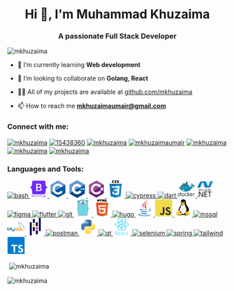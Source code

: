 <h1 align="center">Hi 👋, I'm Muhammad Khuzaima</h1>
<h3 align="center">A passionate Full Stack Developer</h3>

<p align="left"> <img src="https://komarev.com/ghpvc/?username=mkhuzaima&label=Profile%20views&color=0e75b6&style=flat" alt="mkhuzaima" /> </p>

- 🌱 I’m currently learning **Web development**

- 👯 I’m looking to collaborate on **Golang, React**

- 👨‍💻 All of my projects are available at [github.com/mkhuzaima](github.com/mkhuzaima)

- 📫 How to reach me **mkhuzaimaumair@gmail.com**

<!-- - 📄 Know about my experiences [TODO: add resume link](TODO: add resume link) -->

<h3 align="left">Connect with me:</h3>
<p align="left">
<a href="https://linkedin.com/in/mkhuzaima" target="blank"><img align="center" src="https://raw.githubusercontent.com/rahuldkjain/github-profile-readme-generator/master/src/images/icons/Social/linked-in-alt.svg" alt="mkhuzaima" height="30" width="40" /></a>
<a href="https://stackoverflow.com/users/15438360" target="blank"><img align="center" src="https://raw.githubusercontent.com/rahuldkjain/github-profile-readme-generator/master/src/images/icons/Social/stack-overflow.svg" alt="15438360" height="30" width="40" /></a>
<a href="https://www.leetcode.com/mkhuzaima" target="blank"><img align="center" src="https://raw.githubusercontent.com/rahuldkjain/github-profile-readme-generator/master/src/images/icons/Social/leet-code.svg" alt="mkhuzaima" height="30" width="40" /></a>
<a href="https://instagram.com/mkhuzaimaumair" target="blank"><img align="center" src="https://raw.githubusercontent.com/rahuldkjain/github-profile-readme-generator/master/src/images/icons/Social/instagram.svg" alt="mkhuzaimaumair" height="30" width="40" /></a>
<a href="https://dev.to/mkhuzaima" target="blank"><img align="center" src="https://raw.githubusercontent.com/rahuldkjain/github-profile-readme-generator/master/src/images/icons/Social/devto.svg" alt="mkhuzaima" height="30" width="40" /></a>
<a href="https://kaggle.com/mkhuzaima" target="blank"><img align="center" src="https://raw.githubusercontent.com/rahuldkjain/github-profile-readme-generator/master/src/images/icons/Social/kaggle.svg" alt="mkhuzaima" height="30" width="40" /></a>
<a href="https://www.hackerrank.com/mkhuzaima" target="blank"><img align="center" src="https://raw.githubusercontent.com/rahuldkjain/github-profile-readme-generator/master/src/images/icons/Social/hackerrank.svg" alt="mkhuzaima" height="30" width="40" /></a>
</p>

<h3 align="left">Languages and Tools:</h3>
<p align="left"> <a href="https://www.gnu.org/software/bash/" target="_blank" rel="noreferrer"> <img src="https://www.vectorlogo.zone/logos/gnu_bash/gnu_bash-icon.svg" alt="bash" width="40" height="40"/> </a> <a href="https://getbootstrap.com" target="_blank" rel="noreferrer"> <img src="https://raw.githubusercontent.com/devicons/devicon/master/icons/bootstrap/bootstrap-plain-wordmark.svg" alt="bootstrap" width="40" height="40"/> </a> <a href="https://www.cprogramming.com/" target="_blank" rel="noreferrer"> <img src="https://raw.githubusercontent.com/devicons/devicon/master/icons/c/c-original.svg" alt="c" width="40" height="40"/> </a> <a href="https://www.w3schools.com/cpp/" target="_blank" rel="noreferrer"> <img src="https://raw.githubusercontent.com/devicons/devicon/master/icons/cplusplus/cplusplus-original.svg" alt="cplusplus" width="40" height="40"/> </a> <a href="https://www.w3schools.com/cs/" target="_blank" rel="noreferrer"> <img src="https://raw.githubusercontent.com/devicons/devicon/master/icons/csharp/csharp-original.svg" alt="csharp" width="40" height="40"/> </a> <a href="https://www.w3schools.com/css/" target="_blank" rel="noreferrer"> <img src="https://raw.githubusercontent.com/devicons/devicon/master/icons/css3/css3-original-wordmark.svg" alt="css3" width="40" height="40"/> </a> <a href="https://www.cypress.io" target="_blank" rel="noreferrer"> <img src="https://raw.githubusercontent.com/simple-icons/simple-icons/6e46ec1fc23b60c8fd0d2f2ff46db82e16dbd75f/icons/cypress.svg" alt="cypress" width="40" height="40"/> </a> <a href="https://dart.dev" target="_blank" rel="noreferrer"> <img src="https://www.vectorlogo.zone/logos/dartlang/dartlang-icon.svg" alt="dart" width="40" height="40"/> </a> <a href="https://www.docker.com/" target="_blank" rel="noreferrer"> <img src="https://raw.githubusercontent.com/devicons/devicon/master/icons/docker/docker-original-wordmark.svg" alt="docker" width="40" height="40"/> </a> <a href="https://dotnet.microsoft.com/" target="_blank" rel="noreferrer"> <img src="https://raw.githubusercontent.com/devicons/devicon/master/icons/dot-net/dot-net-original-wordmark.svg" alt="dotnet" width="40" height="40"/> </a> <a href="https://www.figma.com/" target="_blank" rel="noreferrer"> <img src="https://www.vectorlogo.zone/logos/figma/figma-icon.svg" alt="figma" width="40" height="40"/> </a> <a href="https://flutter.dev" target="_blank" rel="noreferrer"> <img src="https://www.vectorlogo.zone/logos/flutterio/flutterio-icon.svg" alt="flutter" width="40" height="40"/> </a> <a href="https://git-scm.com/" target="_blank" rel="noreferrer"> <img src="https://www.vectorlogo.zone/logos/git-scm/git-scm-icon.svg" alt="git" width="40" height="40"/> </a> <a href="https://golang.org" target="_blank" rel="noreferrer"> <img src="https://raw.githubusercontent.com/devicons/devicon/master/icons/go/go-original.svg" alt="go" width="40" height="40"/> </a> <a href="https://www.w3.org/html/" target="_blank" rel="noreferrer"> <img src="https://raw.githubusercontent.com/devicons/devicon/master/icons/html5/html5-original-wordmark.svg" alt="html5" width="40" height="40"/> </a> <a href="https://gohugo.io/" target="_blank" rel="noreferrer"> <img src="https://api.iconify.design/logos-hugo.svg" alt="hugo" width="40" height="40"/> </a> <a href="https://www.java.com" target="_blank" rel="noreferrer"> <img src="https://raw.githubusercontent.com/devicons/devicon/master/icons/java/java-original.svg" alt="java" width="40" height="40"/> </a> <a href="https://developer.mozilla.org/en-US/docs/Web/JavaScript" target="_blank" rel="noreferrer"> <img src="https://raw.githubusercontent.com/devicons/devicon/master/icons/javascript/javascript-original.svg" alt="javascript" width="40" height="40"/> </a> <a href="https://www.linux.org/" target="_blank" rel="noreferrer"> <img src="https://raw.githubusercontent.com/devicons/devicon/master/icons/linux/linux-original.svg" alt="linux" width="40" height="40"/> </a> <a href="https://www.microsoft.com/en-us/sql-server" target="_blank" rel="noreferrer"> <img src="https://www.svgrepo.com/show/303229/microsoft-sql-server-logo.svg" alt="mssql" width="40" height="40"/> </a> <a href="https://www.mysql.com/" target="_blank" rel="noreferrer"> <img src="https://raw.githubusercontent.com/devicons/devicon/master/icons/mysql/mysql-original-wordmark.svg" alt="mysql" width="40" height="40"/> </a> <a href="https://pandas.pydata.org/" target="_blank" rel="noreferrer"> <img src="https://raw.githubusercontent.com/devicons/devicon/2ae2a900d2f041da66e950e4d48052658d850630/icons/pandas/pandas-original.svg" alt="pandas" width="40" height="40"/> </a> <a href="https://postman.com" target="_blank" rel="noreferrer"> <img src="https://www.vectorlogo.zone/logos/getpostman/getpostman-icon.svg" alt="postman" width="40" height="40"/> </a> <a href="https://www.python.org" target="_blank" rel="noreferrer"> <img src="https://raw.githubusercontent.com/devicons/devicon/master/icons/python/python-original.svg" alt="python" width="40" height="40"/> </a> <a href="https://www.qt.io/" target="_blank" rel="noreferrer"> <img src="https://upload.wikimedia.org/wikipedia/commons/0/0b/Qt_logo_2016.svg" alt="qt" width="40" height="40"/> </a> <a href="https://reactjs.org/" target="_blank" rel="noreferrer"> <img src="https://raw.githubusercontent.com/devicons/devicon/master/icons/react/react-original-wordmark.svg" alt="react" width="40" height="40"/> </a> <a href="https://www.selenium.dev" target="_blank" rel="noreferrer"> <img src="https://raw.githubusercontent.com/detain/svg-logos/780f25886640cef088af994181646db2f6b1a3f8/svg/selenium-logo.svg" alt="selenium" width="40" height="40"/> </a> <a href="https://spring.io/" target="_blank" rel="noreferrer"> <img src="https://www.vectorlogo.zone/logos/springio/springio-icon.svg" alt="spring" width="40" height="40"/> </a> <a href="https://tailwindcss.com/" target="_blank" rel="noreferrer"> <img src="https://www.vectorlogo.zone/logos/tailwindcss/tailwindcss-icon.svg" alt="tailwind" width="40" height="40"/> </a> <a href="https://www.typescriptlang.org/" target="_blank" rel="noreferrer"> <img src="https://raw.githubusercontent.com/devicons/devicon/master/icons/typescript/typescript-original.svg" alt="typescript" width="40" height="40"/> </a> </p>

<!-- <p><img align="left" src="https://github-readme-stats.vercel.app/api/top-langs?username=mkhuzaima&show_icons=true&locale=en&layout=compact" alt="mkhuzaima" /></p> -->

<p>&nbsp;<img align="center" src="https://github-readme-stats-mkhuzaimas-projects.vercel.app/api?username=mkhuzaima&show_icons=true&locale=en" alt="mkhuzaima" /></p>

<p><img align="center" src="https://github-readme-streak-stats.herokuapp.com/?user=mkhuzaima&" alt="mkhuzaima" /></p>



<!--
<h1 align="center"> 👋 Hi, I’m Muhammad Khuzaima</h1>
<p align="center"> A Passionate Programmer and Software Developer </p>


<!---

<p align="left"> <a href="https://github.com/ryo-ma/github-profile-trophy"><img src="https://github-profile-trophy.vercel.app/?username=mkhuzaima" alt="mkhuzaima" /></a> </p>

mkhuzaima/mkhuzaima is a ✨ special ✨ repository because its `README.md` (this file) appears on your GitHub profile.
You can click the Preview link to take a look at your changes.
->
<p align="center"><img src="https://komarev.com/ghpvc/?username=mkhuzaima&label=PROFILE+VIEWS" alt="Khuzaima"> </p>
<!-- 
<p >

<a href="https://stackoverflow.com/users/15438360/muhammad-khuzaima-umair">
<img width="18%" src="https://github-readme-stackoverflow.vercel.app/?userID=15438360&theme=dark" alt="Stack Overflow Stats" align="right">
</a>

<img width="77%" src="https://github-readme-activity-graph.cyclic.app/graph?username=mkhuzaima&theme=github-compact" alt="GitHub Contribution Graph" align="left">

</br></br></br></br></br></br></br></br></br></br></br></br>

</p>
 -->
<!---## Contribution Graph->

<h2><i>⚙️ GitHub Analytics</i></h2>
<p align="center">
<!-- <img height="180em" src="https://github-readme-stats.vercel.app/api?username=mkhuzaima&show_icons=true&theme=highcontrast&include_all_commits=true&count_private=true"/> ->
<img height="180em" src="https://github-readme-stats-eight-theta.vercel.app/api/top-langs/?username=mkhuzaima&hide=jupyter%20notebook&layout=compact&langs_count=8&theme=highcontrast" />
<img width="90%" src="https://github-readme-streak-stats.herokuapp.com/?user=mkhuzaima&show_icons=true&locale=en&layout=demo&theme=merko&hide_border=true" />


-->
